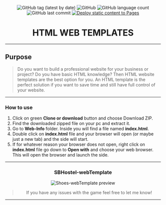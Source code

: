 <div align="center">

![GitHub tag (latest by date)](https://img.shields.io/github/v/tag/DSDmark/SBHostel-webTemplate)
![GitHub](https://img.shields.io/github/license/DSDmark/SBHostel-webTemplate)
![GitHub language count](https://img.shields.io/github/languages/count/DSDmark/SBHostel-webTemplate)
![GitHub last commit](https://img.shields.io/github/last-commit/DSDmark/SBHostel-webTemplate)
[![Deploy static content to Pages](https://github.com/DSDmark/SBHostel-webTemplate/actions/workflows/static.yml/badge.svg)](https://github.com/DSDmark/SBHostel-webTemplate/actions/workflows/static.yml)

# HTML WEB TEMPLATES

<div>

---

<div align="center">

<div align="left">

## Purpose

> Do you want to build a professional website for your business or project? Do you have basic HTML knowledge? Then HTML website templates are the best option for you. An HTML template is the perfect solution if you want to save time and still have full control of your website.

---

### How to use

1. Click on green **Clone or download** button and choose Download ZIP.
2. Find the downloaded zipped file on your pc and extract it.
3. Go to **Web-Info** folder. Inside you will find a file named **index.html**.
4. Double click on **index.html** file and your browser will open (or maybe just a new tab) and the side will start.
5. If for whatever reason your browser does not open, right click on **index.html** file go down to **Open with** and choose your web browser. This will open the browser and launch the side.

---

</div>

### SBHostel-webTemplate

![Shoes-webTemplate preview](assets/images/preview.gif "Shoes-webTemplate")

</div>

> If you have any issues with the game feel free to let me know!

---
